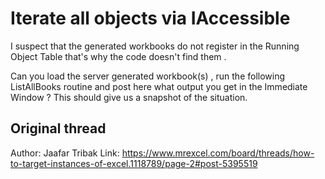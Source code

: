 # Iterate all objects via IAccessible

I suspect that the generated workbooks do not register in the Running Object Table that's why the code doesn't find them .

Can you load the server generated workbook(s) , run the following ListAllBooks routine and post here what output you get in the Immediate Window ? This should give us a snapshot of the situation.


## Original thread

Author: Jaafar Tribak
Link:   https://www.mrexcel.com/board/threads/how-to-target-instances-of-excel.1118789/page-2#post-5395519

